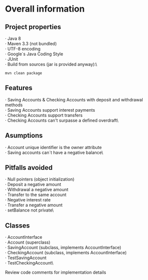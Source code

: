 # Overall information
## Project properties
· Java 8\
· Maven 3.3 (not bundled)\
· UTF-8 encoding\
· Google´s Java Coding Style\
· JUnit\
· Build from sources (jar is provided anyway):\
```
mvn clean package
```
## Features
· Saving Accounts & Checking Accounts with deposit and withdrawal methods\
· Saving Accounts support interest payments\
· Checking Accounts support transfers\
· Checking Accounts can't surpasse a defined overdraft\

## Asumptions
· Account unique identifier is the owner attribute\
· Saving accounts can´t have a negative balance\

## Pitfalls avoided
· Null pointers (object initialization)\
· Deposit a negative amount\
· Withdrawal a negative amount\
· Transfer to the same account\
· Negative interest rate\
· Transfer a negative amount\
· setBalance not private\

## Classes
· AccountInterface\
· Account (superclass)\
· SavingAccount (subclass, implements AccountInterface)\
· CheckingAccount (subclass, implements AccountInterface)\
· TestSavingAccount\
· TestCheckingAccount\

Review code comments for implementation details